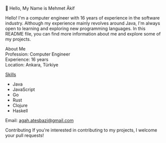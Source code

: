 👋 Hello, My Name is Mehmet Âkif 

Hello! I'm a computer engineer with 16 years of experience in the software industry. 
Although my experience mainly revolves around Java, I'm always open to learning and exploring new programming languages. 
In this README file, you can find more information about me and explore some of my projects. 

About Me \
Profession: Computer Engineer \
Experience: 16 years \
Location: Ankara, Türkiye 

<u>Skills</u> 
- Java 
- JavaScript 
- Go 
- Rust 
- Clojure 
- Haskell 


Email: agah.atesbazi@gmail.com

Contributing
If you're interested in contributing to my projects, I welcome your pull requests!
